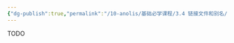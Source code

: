 ```yaml
---
{"dg-publish":true,"permalink":"/10-anolis/基础必学课程/3.4 链接文件和别名/","dgPassFrontmatter":true}
---
```


TODO